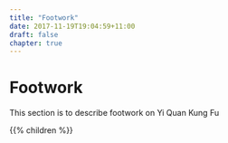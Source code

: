 ```yaml
---
title: "Footwork"
date: 2017-11-19T19:04:59+11:00
draft: false
chapter: true
---
```


# Footwork


This section is to describe footwork on Yi Quan Kung Fu



{{% children %}}
